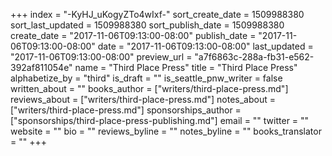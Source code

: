 +++
index = "-KyHJ_uKogyZTo4wIxf-"
sort_create_date = 1509988380
sort_last_updated = 1509988380
sort_publish_date = 1509988380
create_date = "2017-11-06T09:13:00-08:00"
publish_date = "2017-11-06T09:13:00-08:00"
date = "2017-11-06T09:13:00-08:00"
last_updated = "2017-11-06T09:13:00-08:00"
preview_url = "a7f6863c-288a-fb31-e562-392af811054e"
name = "Third Place Press"
title = "Third Place Press"
alphabetize_by = "third"
is_draft = ""
is_seattle_pnw_writer = false
written_about = ""
books_author = ["writers/third-place-press.md"]
reviews_about = ["writers/third-place-press.md"]
notes_about = ["writers/third-place-press.md"]
sponsorships_author = ["sponsorships/third-place-press-publishing.md"]
email = ""
twitter = ""
website = ""
bio = ""
reviews_byline = ""
notes_byline = ""
books_translator = ""
+++
